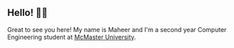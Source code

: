 ## Hello! 👋🏼
Great to see you here! My name is Maheer and I'm a second year Computer Engineering student at [McMaster University](https://www.mcmaster.ca/). 

